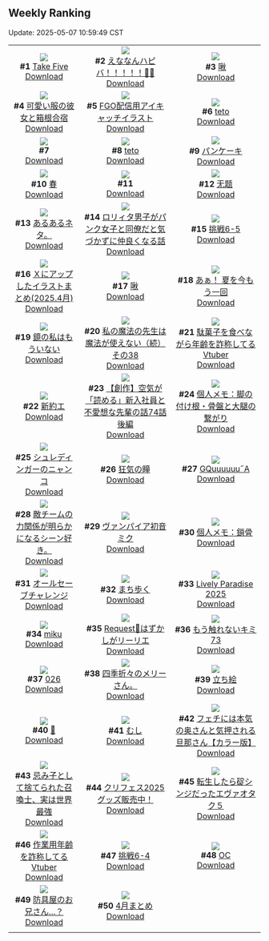 ## Weekly Ranking
Update: 2025-05-07 10:59:49 CST

|      |      |      |
| :----: | :----: | :----: |
| ![](https://i.pixiv.re/c/240x480/img-master/img/2025/04/30/00/00/09/129850568_p0_master1200.jpg)<br>**#1** [Take Five](https://www.pixiv.net/artworks/129850568)<br>[Download](https://i.pixiv.re/img-original/img/2025/04/30/00/00/09/129850568_p0.jpg) | ![](https://i.pixiv.re/c/240x480/img-master/img/2025/04/30/00/00/05/129850535_p0_master1200.jpg)<br>**#2** [えななんハピバ！！！！！🎂🎉](https://www.pixiv.net/artworks/129850535)<br>[Download](https://i.pixiv.re/img-original/img/2025/04/30/00/00/05/129850535_p0.jpg) | ![](https://i.pixiv.re/c/240x480/img-master/img/2025/04/30/00/48/20/129852832_p0_master1200.jpg)<br>**#3** [啾](https://www.pixiv.net/artworks/129852832)<br>[Download](https://i.pixiv.re/img-original/img/2025/04/30/00/48/20/129852832_p0.jpg) |
| ![](https://i.pixiv.re/c/240x480/img-master/img/2025/04/30/17/00/33/129870084_p0_master1200.jpg)<br>**#4** [可愛い服の彼女と箱根合宿](https://www.pixiv.net/artworks/129870084)<br>[Download](https://i.pixiv.re/img-original/img/2025/04/30/17/00/33/129870084_p0.jpg) | ![](https://i.pixiv.re/c/240x480/img-master/img/2025/05/01/00/00/13/129886044_p0_master1200.jpg)<br>**#5** [FGO配信用アイキャッチイラスト](https://www.pixiv.net/artworks/129886044)<br>[Download](https://i.pixiv.re/img-original/img/2025/05/01/00/00/13/129886044_p0.png) | ![](https://i.pixiv.re/c/240x480/img-master/img/2025/04/30/00/45/09/129852758_p0_master1200.jpg)<br>**#6** [teto](https://www.pixiv.net/artworks/129852758)<br>[Download](https://i.pixiv.re/img-original/img/2025/04/30/00/45/09/129852758_p0.jpg) |
| ![](https://s.pximg.net/common/images/limit_unviewable_s.png)<br>**#7** [](https://www.pixiv.net/artworks/129907646)<br>[Download](https://s.pximg.net/common/images/limit_unviewable_s.png) | ![](https://i.pixiv.re/c/240x480/img-master/img/2025/04/30/00/47/14/129852804_p0_master1200.jpg)<br>**#8** [teto](https://www.pixiv.net/artworks/129852804)<br>[Download](https://i.pixiv.re/img-original/img/2025/04/30/00/47/14/129852804_p0.jpg) | ![](https://i.pixiv.re/c/240x480/img-master/img/2025/04/29/20/30/01/129841220_p0_master1200.jpg)<br>**#9** [パンケーキ](https://www.pixiv.net/artworks/129841220)<br>[Download](https://i.pixiv.re/img-original/img/2025/04/29/20/30/01/129841220_p0.png) |
| ![](https://i.pixiv.re/c/240x480/img-master/img/2025/04/30/00/00/07/129850557_p0_master1200.jpg)<br>**#10** [春](https://www.pixiv.net/artworks/129850557)<br>[Download](https://i.pixiv.re/img-original/img/2025/04/30/00/00/07/129850557_p0.jpg) | ![](https://s.pximg.net/common/images/limit_unviewable_s.png)<br>**#11** [](https://www.pixiv.net/artworks/129848821)<br>[Download](https://s.pximg.net/common/images/limit_unviewable_s.png) | ![](https://i.pixiv.re/c/240x480/img-master/img/2025/04/30/00/49/56/129852872_p0_master1200.jpg)<br>**#12** [无题](https://www.pixiv.net/artworks/129852872)<br>[Download](https://i.pixiv.re/img-original/img/2025/04/30/00/49/56/129852872_p0.jpg) |
| ![](https://i.pixiv.re/c/240x480/img-master/img/2025/04/30/08/15/09/129860400_p0_master1200.jpg)<br>**#13** [あるあるネタ。](https://www.pixiv.net/artworks/129860400)<br>[Download](https://i.pixiv.re/img-original/img/2025/04/30/08/15/09/129860400_p0.jpg) | ![](https://i.pixiv.re/c/240x480/img-master/img/2025/04/29/12/00/59/129826572_p0_master1200.jpg)<br>**#14** [ロリィタ男子がパンク女子と同僚だと気づかずに仲良くなる話](https://www.pixiv.net/artworks/129826572)<br>[Download](https://i.pixiv.re/img-original/img/2025/04/29/12/00/59/129826572_p0.jpg) | ![](https://i.pixiv.re/c/240x480/img-master/img/2025/04/30/12/43/34/129865090_p0_master1200.jpg)<br>**#15** [挑戦6-5](https://www.pixiv.net/artworks/129865090)<br>[Download](https://i.pixiv.re/img-original/img/2025/04/30/12/43/34/129865090_p0.png) |
| ![](https://i.pixiv.re/c/240x480/img-master/img/2025/04/30/12/43/15/129865087_p0_master1200.jpg)<br>**#16** [Ｘにアップしたイラストまとめ(2025.4月)](https://www.pixiv.net/artworks/129865087)<br>[Download](https://i.pixiv.re/img-original/img/2025/04/30/12/43/15/129865087_p0.jpg) | ![](https://i.pixiv.re/c/240x480/img-master/img/2025/04/30/00/49/22/129852856_p0_master1200.jpg)<br>**#17** [啾](https://www.pixiv.net/artworks/129852856)<br>[Download](https://i.pixiv.re/img-original/img/2025/04/30/00/49/22/129852856_p0.jpg) | ![](https://i.pixiv.re/c/240x480/img-master/img/2025/04/29/00/00/08/129811596_p0_master1200.jpg)<br>**#18** [あぁ！ 夏を今もう一回](https://www.pixiv.net/artworks/129811596)<br>[Download](https://i.pixiv.re/img-original/img/2025/04/29/00/00/08/129811596_p0.jpg) |
| ![](https://i.pixiv.re/c/240x480/img-master/img/2025/04/29/21/15/03/129843213_p0_master1200.jpg)<br>**#19** [鏡の私はもういない](https://www.pixiv.net/artworks/129843213)<br>[Download](https://i.pixiv.re/img-original/img/2025/04/29/21/15/03/129843213_p0.jpg) | ![](https://i.pixiv.re/c/240x480/img-master/img/2025/04/30/00/00/39/129850763_p0_master1200.jpg)<br>**#20** [私の魔法の先生は魔法が使えない（続）その38](https://www.pixiv.net/artworks/129850763)<br>[Download](https://i.pixiv.re/img-original/img/2025/04/30/00/00/39/129850763_p0.jpg) | ![](https://i.pixiv.re/c/240x480/img-master/img/2025/04/30/21/13/36/129878673_p0_master1200.jpg)<br>**#21** [駄菓子を食べながら年齢を詐称してるVtuber](https://www.pixiv.net/artworks/129878673)<br>[Download](https://i.pixiv.re/img-original/img/2025/04/30/21/13/36/129878673_p0.png) |
| ![](https://i.pixiv.re/c/240x480/img-master/img/2025/04/29/23/49/17/129850024_p0_master1200.jpg)<br>**#22** [新約エ](https://www.pixiv.net/artworks/129850024)<br>[Download](https://i.pixiv.re/img-original/img/2025/04/29/23/49/17/129850024_p0.jpg) | ![](https://i.pixiv.re/c/240x480/img-master/img/2025/05/01/20/11/42/129913133_p0_master1200.jpg)<br>**#23** [【創作】空気が「読める」新入社員と不愛想な先輩の話74話後編](https://www.pixiv.net/artworks/129913133)<br>[Download](https://i.pixiv.re/img-original/img/2025/05/01/20/11/42/129913133_p0.jpg) | ![](https://i.pixiv.re/c/240x480/img-master/img/2025/04/29/06/00/07/129819689_p0_master1200.jpg)<br>**#24** [個人メモ：脚の付け根・骨盤と大腿の繋がり](https://www.pixiv.net/artworks/129819689)<br>[Download](https://i.pixiv.re/img-original/img/2025/04/29/06/00/07/129819689_p0.jpg) |
| ![](https://i.pixiv.re/c/240x480/img-master/img/2025/04/29/21/22/08/129843527_p0_master1200.jpg)<br>**#25** [シュレディンガーのニャンコ](https://www.pixiv.net/artworks/129843527)<br>[Download](https://i.pixiv.re/img-original/img/2025/04/29/21/22/08/129843527_p0.jpg) | ![](https://i.pixiv.re/c/240x480/img-master/img/2025/04/29/00/06/25/129812251_p0_master1200.jpg)<br>**#26** [狂気の瞳](https://www.pixiv.net/artworks/129812251)<br>[Download](https://i.pixiv.re/img-original/img/2025/04/29/00/06/25/129812251_p0.png) | ![](https://i.pixiv.re/c/240x480/img-master/img/2025/04/29/19/44/55/129839355_p0_master1200.jpg)<br>**#27** [GQuuuuuu˝A](https://www.pixiv.net/artworks/129839355)<br>[Download](https://i.pixiv.re/img-original/img/2025/04/29/19/44/55/129839355_p0.jpg) |
| ![](https://i.pixiv.re/c/240x480/img-master/img/2025/05/01/06/51/44/129894773_p0_master1200.jpg)<br>**#28** [敵チームの力関係が明らかになるシーン好き。](https://www.pixiv.net/artworks/129894773)<br>[Download](https://i.pixiv.re/img-original/img/2025/05/01/06/51/44/129894773_p0.jpg) | ![](https://i.pixiv.re/c/240x480/img-master/img/2025/04/30/00/00/16/129850643_p0_master1200.jpg)<br>**#29** [ヴァンパイア初音ミク](https://www.pixiv.net/artworks/129850643)<br>[Download](https://i.pixiv.re/img-original/img/2025/04/30/00/00/16/129850643_p0.png) | ![](https://i.pixiv.re/c/240x480/img-master/img/2025/05/01/06/00/07/129894054_p0_master1200.jpg)<br>**#30** [個人メモ：鎖骨](https://www.pixiv.net/artworks/129894054)<br>[Download](https://i.pixiv.re/img-original/img/2025/05/01/06/00/07/129894054_p0.jpg) |
| ![](https://i.pixiv.re/c/240x480/img-master/img/2025/04/29/00/00/47/129811838_p0_master1200.jpg)<br>**#31** [オールセーブチャレンジ](https://www.pixiv.net/artworks/129811838)<br>[Download](https://i.pixiv.re/img-original/img/2025/04/29/00/00/47/129811838_p0.jpg) | ![](https://i.pixiv.re/c/240x480/img-master/img/2025/04/30/19/45/37/129874959_p0_master1200.jpg)<br>**#32** [まち歩く](https://www.pixiv.net/artworks/129874959)<br>[Download](https://i.pixiv.re/img-original/img/2025/04/30/19/45/37/129874959_p0.jpg) | ![](https://i.pixiv.re/c/240x480/img-master/img/2025/04/29/21/11/43/129843056_p0_master1200.jpg)<br>**#33** [Lively Paradise 2025](https://www.pixiv.net/artworks/129843056)<br>[Download](https://i.pixiv.re/img-original/img/2025/04/29/21/11/43/129843056_p0.jpg) |
| ![](https://i.pixiv.re/c/240x480/img-master/img/2025/04/30/22/51/20/129882961_p0_master1200.jpg)<br>**#34** [miku](https://www.pixiv.net/artworks/129882961)<br>[Download](https://i.pixiv.re/img-original/img/2025/04/30/22/51/20/129882961_p0.jpg) | ![](https://i.pixiv.re/c/240x480/img-master/img/2025/05/01/23/55/41/129922752_p0_master1200.jpg)<br>**#35** [Request👒はずかしがリーリエ](https://www.pixiv.net/artworks/129922752)<br>[Download](https://i.pixiv.re/img-original/img/2025/05/01/23/55/41/129922752_p0.jpg) | ![](https://i.pixiv.re/c/240x480/img-master/img/2025/04/30/12/13/41/129864555_p0_master1200.jpg)<br>**#36** [もう触れないキミ73](https://www.pixiv.net/artworks/129864555)<br>[Download](https://i.pixiv.re/img-original/img/2025/04/30/12/13/41/129864555_p0.jpg) |
| ![](https://i.pixiv.re/c/240x480/img-master/img/2025/04/29/00/00/13/129811637_p0_master1200.jpg)<br>**#37** [026](https://www.pixiv.net/artworks/129811637)<br>[Download](https://i.pixiv.re/img-original/img/2025/04/29/00/00/13/129811637_p0.jpg) | ![](https://i.pixiv.re/c/240x480/img-master/img/2025/04/30/05/05/43/129857552_p0_master1200.jpg)<br>**#38** [四季折々のメリーさん。](https://www.pixiv.net/artworks/129857552)<br>[Download](https://i.pixiv.re/img-original/img/2025/04/30/05/05/43/129857552_p0.jpg) | ![](https://i.pixiv.re/c/240x480/img-master/img/2025/04/29/01/18/19/129814900_p0_master1200.jpg)<br>**#39** [立ち絵](https://www.pixiv.net/artworks/129814900)<br>[Download](https://i.pixiv.re/img-original/img/2025/04/29/01/18/19/129814900_p0.jpg) |
| ![](https://i.pixiv.re/c/240x480/img-master/img/2025/04/29/00/00/07/129811590_p0_master1200.jpg)<br>**#40** [🌼](https://www.pixiv.net/artworks/129811590)<br>[Download](https://i.pixiv.re/img-original/img/2025/04/29/00/00/07/129811590_p0.png) | ![](https://i.pixiv.re/c/240x480/img-master/img/2025/04/30/12/09/48/129864482_p0_master1200.jpg)<br>**#41** [むし](https://www.pixiv.net/artworks/129864482)<br>[Download](https://i.pixiv.re/img-original/img/2025/04/30/12/09/48/129864482_p0.png) | ![](https://i.pixiv.re/c/240x480/img-master/img/2025/04/30/00/02/01/129850948_p0_master1200.jpg)<br>**#42** [フェチには本気の奥さんと気押される旦那さん【カラー版】](https://www.pixiv.net/artworks/129850948)<br>[Download](https://i.pixiv.re/img-original/img/2025/04/30/00/02/01/129850948_p0.jpg) |
| ![](https://i.pixiv.re/c/240x480/img-master/img/2025/04/30/00/00/25/129850699_p0_master1200.jpg)<br>**#43** [忌み子として捨てられた召喚士、実は世界最強](https://www.pixiv.net/artworks/129850699)<br>[Download](https://i.pixiv.re/img-original/img/2025/04/30/00/00/25/129850699_p0.jpg) | ![](https://i.pixiv.re/c/240x480/img-master/img/2025/04/29/00/30/07/129813262_p0_master1200.jpg)<br>**#44** [クリフェス2025グッズ販売中！](https://www.pixiv.net/artworks/129813262)<br>[Download](https://i.pixiv.re/img-original/img/2025/04/29/00/30/07/129813262_p0.jpg) | ![](https://i.pixiv.re/c/240x480/img-master/img/2025/05/01/14/29/08/129903209_p0_master1200.jpg)<br>**#45** [転生したら碇シンジだったエヴァオタク５](https://www.pixiv.net/artworks/129903209)<br>[Download](https://i.pixiv.re/img-original/img/2025/05/01/14/29/08/129903209_p0.jpg) |
| ![](https://i.pixiv.re/c/240x480/img-master/img/2025/04/29/21/00/06/129842440_p0_master1200.jpg)<br>**#46** [作業用年齢を詐称してるVtuber](https://www.pixiv.net/artworks/129842440)<br>[Download](https://i.pixiv.re/img-original/img/2025/04/29/21/00/06/129842440_p0.png) | ![](https://i.pixiv.re/c/240x480/img-master/img/2025/04/29/12/05/47/129826689_p0_master1200.jpg)<br>**#47** [挑戦6-4](https://www.pixiv.net/artworks/129826689)<br>[Download](https://i.pixiv.re/img-original/img/2025/04/29/12/05/47/129826689_p0.png) | ![](https://i.pixiv.re/c/240x480/img-master/img/2025/05/04/00/29/56/129812005_p0_master1200.jpg)<br>**#48** [OC](https://www.pixiv.net/artworks/129812005)<br>[Download](https://i.pixiv.re/img-original/img/2025/05/04/00/29/56/129812005_p0.jpg) |
| ![](https://i.pixiv.re/c/240x480/img-master/img/2025/04/30/12/22/25/129864707_p0_master1200.jpg)<br>**#49** [防具屋のお兄さん…？](https://www.pixiv.net/artworks/129864707)<br>[Download](https://i.pixiv.re/img-original/img/2025/04/30/12/22/25/129864707_p0.jpg) | ![](https://i.pixiv.re/c/240x480/img-master/img/2025/04/30/20/25/23/129876634_p0_master1200.jpg)<br>**#50** [4月まとめ](https://www.pixiv.net/artworks/129876634)<br>[Download](https://i.pixiv.re/img-original/img/2025/04/30/20/25/23/129876634_p0.png) |
|      |

